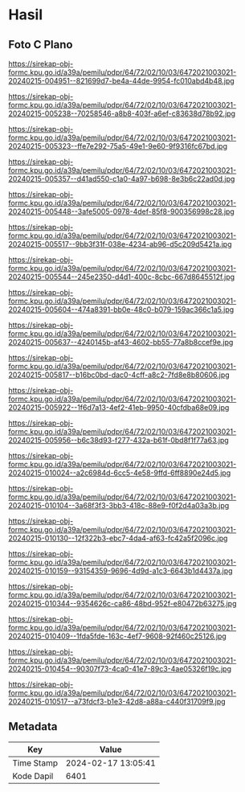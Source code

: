 # Hasil

## Foto C Plano

https://sirekap-obj-formc.kpu.go.id/a39a/pemilu/pdpr/64/72/02/10/03/6472021003021-20240215-004951--821699d7-be4a-44de-9954-fc010abd4b48.jpg

https://sirekap-obj-formc.kpu.go.id/a39a/pemilu/pdpr/64/72/02/10/03/6472021003021-20240215-005238--70258546-a8b8-403f-a6ef-c83638d78b92.jpg

https://sirekap-obj-formc.kpu.go.id/a39a/pemilu/pdpr/64/72/02/10/03/6472021003021-20240215-005323--ffe7e292-75a5-49e1-9e60-9f9316fc67bd.jpg

https://sirekap-obj-formc.kpu.go.id/a39a/pemilu/pdpr/64/72/02/10/03/6472021003021-20240215-005357--d41ad550-c1a0-4a97-b698-8e3b6c22ad0d.jpg

https://sirekap-obj-formc.kpu.go.id/a39a/pemilu/pdpr/64/72/02/10/03/6472021003021-20240215-005448--3afe5005-0978-4def-85f8-900356998c28.jpg

https://sirekap-obj-formc.kpu.go.id/a39a/pemilu/pdpr/64/72/02/10/03/6472021003021-20240215-005517--9bb3f31f-038e-4234-ab96-d5c209d5421a.jpg

https://sirekap-obj-formc.kpu.go.id/a39a/pemilu/pdpr/64/72/02/10/03/6472021003021-20240215-005544--245e2350-d4d1-400c-8cbc-667d8645512f.jpg

https://sirekap-obj-formc.kpu.go.id/a39a/pemilu/pdpr/64/72/02/10/03/6472021003021-20240215-005604--474a8391-bb0e-48c0-b079-159ac366c1a5.jpg

https://sirekap-obj-formc.kpu.go.id/a39a/pemilu/pdpr/64/72/02/10/03/6472021003021-20240215-005637--4240145b-af43-4602-bb55-77a8b8ccef9e.jpg

https://sirekap-obj-formc.kpu.go.id/a39a/pemilu/pdpr/64/72/02/10/03/6472021003021-20240215-005817--b16bc0bd-dac0-4cff-a8c2-7fd8e8b80606.jpg

https://sirekap-obj-formc.kpu.go.id/a39a/pemilu/pdpr/64/72/02/10/03/6472021003021-20240215-005922--1f6d7a13-4ef2-41eb-9950-40cfdba68e09.jpg

https://sirekap-obj-formc.kpu.go.id/a39a/pemilu/pdpr/64/72/02/10/03/6472021003021-20240215-005956--b6c38d93-f277-432a-b61f-0bd8f1f77a63.jpg

https://sirekap-obj-formc.kpu.go.id/a39a/pemilu/pdpr/64/72/02/10/03/6472021003021-20240215-010024--a2c6984d-6cc5-4e58-9ffd-6ff8890e24d5.jpg

https://sirekap-obj-formc.kpu.go.id/a39a/pemilu/pdpr/64/72/02/10/03/6472021003021-20240215-010104--3a68f3f3-3bb3-418c-88e9-f0f2d4a03a3b.jpg

https://sirekap-obj-formc.kpu.go.id/a39a/pemilu/pdpr/64/72/02/10/03/6472021003021-20240215-010130--12f322b3-ebc7-4da4-af63-fc42a5f2096c.jpg

https://sirekap-obj-formc.kpu.go.id/a39a/pemilu/pdpr/64/72/02/10/03/6472021003021-20240215-010159--93154359-9696-4d9d-a1c3-6643b1d4437a.jpg

https://sirekap-obj-formc.kpu.go.id/a39a/pemilu/pdpr/64/72/02/10/03/6472021003021-20240215-010344--9354626c-ca86-48bd-952f-e80472b63275.jpg

https://sirekap-obj-formc.kpu.go.id/a39a/pemilu/pdpr/64/72/02/10/03/6472021003021-20240215-010409--1fda5fde-163c-4ef7-9608-92f460c25126.jpg

https://sirekap-obj-formc.kpu.go.id/a39a/pemilu/pdpr/64/72/02/10/03/6472021003021-20240215-010454--90307f73-4ca0-41e7-89c3-4ae05326f19c.jpg

https://sirekap-obj-formc.kpu.go.id/a39a/pemilu/pdpr/64/72/02/10/03/6472021003021-20240215-010517--a73fdcf3-b1e3-42d8-a88a-c440f31709f9.jpg


## Metadata

| Key        | Value               |
| ---------- | ------------------- |
| Time Stamp | 2024-02-17 13:05:41 |
| Kode Dapil | 6401                |



